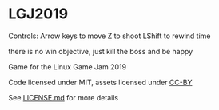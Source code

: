 # LGJ2019

Controls:
Arrow keys to move
Z to shoot
LShift to rewind time

there is no win objective, just kill the boss and be happy

Game for the Linux Game Jam 2019

Code licensed under MIT, assets licensed under [CC-BY](https://creativecommons.org/licenses/by/4.0/)

See [LICENSE.md](LICENSE.md) for more details
